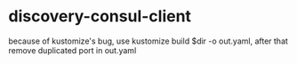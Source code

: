 # discovery-consul-client

because of kustomize's bug, use kustomize build $dir -o out.yaml, after that remove duplicated port in out.yaml